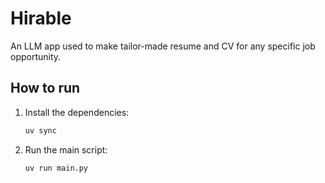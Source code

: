 # Hirable

An LLM app used to make tailor-made resume and CV for any specific job opportunity.

## How to run

1.  Install the dependencies:

    ```bash
    uv sync
    ```

2.  Run the main script:

    ```bash
    uv run main.py
    ```
